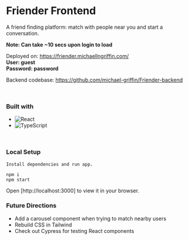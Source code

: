 # Friender Frontend

A friend finding platform: match with people near you and start a conversation.

**Note: Can take ~10 secs upon login to load**

Deployed on: https://friender.michaellngriffin.com/<br>
**User: guest <br>
Password: password** <br>

Backend codebase: https://github.com/michael-griffin/Friender-backend

<br>

### Built with

- ![React](https://img.shields.io/badge/react-%2320232a.svg?style=for-the-badge&logo=react&logoColor=%2361DAFB)
- ![TypeScript](https://img.shields.io/badge/typescript-%23007ACC.svg?style=for-the-badge&logo=typescript&logoColor=white)

<br>

### Local Setup

    Install dependencies and run app.

    npm i
    npm start

Open [http://localhost:3000] to view it in your browser.



### Future Directions
- Add a carousel component when trying to match nearby users
- Rebuild CSS in Tailwind
- Check out Cypress for testing React components